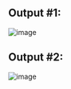 ## Output #1: 
![image](https://github.com/user-attachments/assets/71b27dc3-6367-4c5c-8ccb-a6a92a5e8fb0)

## Output #2:
![image](https://github.com/user-attachments/assets/5d5a688a-91cb-4013-8960-11577b19e005)
